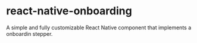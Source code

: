 # react-native-onboarding

A simple and fully customizable React Native component that implements a onboardin stepper.